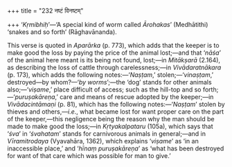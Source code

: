 +++
title = "232 नष्टं विनष्टम्"

+++
‘*Kṛmibhiḥ*’—‘A special kind of worm called *Ārohakas*’ (Medhātithi)
‘snakes and so forth’ (Rāghavānanda).

This verse is quoted in *Aparārka* (p. 773), which adds that the keeper
is to make good the loss by paying the price of the animal lost;—and
that ‘*nāśa*’ of the animal here meant is its being not found, lost;—in
*Mitākṣarā* (2.164), as describing the loss of cattle through
carelessness;—in *Vivādaratnākara* (p. 173), which adds the following
notes:—‘*Naṣṭam*,’ stolen;—‘*vinaṣṭam*,’ destroyed—by whom?—‘*by
worms*’;—the ‘dog’ stands for other animals also;—‘*viṣame*,’ place
difficult of access; such as the hill-top and so
forth;—‘*puruṣakāreṇa*,’ care and means of rescue adopted by the
keeper;—in *Vivādacintāmaṇi* (p. 81), which has the following
notes:—‘*Naṣṭam*’ stolen by thieves and others,—*i.e*., what became lost
for want proper care on the part of the keeper,—this negligence being
the reason why the man should be made to make good the loss;—in
*Kṛtyakalpataru* (105a), which says that ‘*śva*’ in ‘*śvahatam*’ stands
for carnivorous animals in general;—and in *Vīramitrodaya* (Vyavahāra,
1362), which explains ‘*viṣame*’ as ‘in an inaccessible place,’ and
‘*hīnaṃ puruṣakāreṇa*’ as ‘what has been destroyed for want of that care
which was possible for man to give.’


